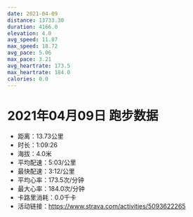 ```yaml
---
date: 2021-04-09
distance: 13733.30
duration: 4166.0
elevation: 4.0
avg_speed: 11.87
max_speed: 18.72
avg_pace: 5.06
max_pace: 3.21
avg_heartrate: 173.5
max_heartrate: 184.0
calories: 0.0
---
```


# 2021年04月09日 跑步数据

- 距离：13.73公里
- 时长：1:09:26
- 海拔：4.0米
- 平均配速：5:03/公里
- 最快配速：3:12/公里
- 平均心率：173.5次/分钟
- 最大心率：184.0次/分钟
- 卡路里消耗：0.0千卡
- 活动链接：https://www.strava.com/activities/5093622265
